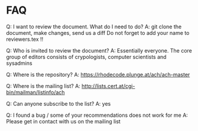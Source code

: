 FAQ
=====

Q: I want to review the document. What do I need to do?
A: git clone the document, make changes, send us a diff
Do not forget to add your name to reviewers.tex !! 


Q: Who is invited to review the document?
A: Essentially everyone. The core group of editors consists of crypologists,
computer scientists and sysadmins

Q: Where is the repository?
A: https://rhodecode.plunge.at/ach/ach-master


Q: Where is the mailing list?
A: http://lists.cert.at/cgi-bin/mailman/listinfo/ach

Q: Can anyone subscribe to the list?
A: yes


Q: I found a bug / some of your recommendations does not work for me
A: Please get in contact with us on the mailing list
